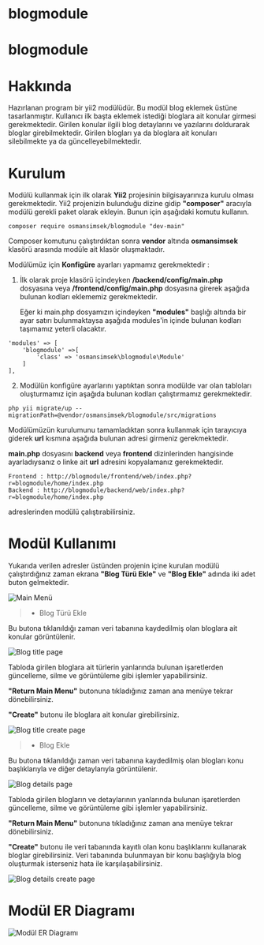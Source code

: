 # blogmodule

# blogmodule

# Hakkında
Hazırlanan program bir yii2 modülüdür. Bu modül blog eklemek üstüne tasarlanmıştır.
Kullanıcı ilk başta eklemek istediği bloglara ait konular girmesi gerekmektedir.
Girilen konular ilgili blog detaylarını ve yazılarını doldurarak bloglar girebilmektedir.
Girilen blogları ya da bloglara ait konuları silebilmekte ya da güncelleyebilmektedir.

# Kurulum

Modülü kullanmak için ilk olarak **Yii2** projesinin bilgisayarınıza kurulu olması gerekmektedir.  Yii2 projenizin bulunduğu dizine gidip **"composer"** aracıyla modülü gerekli paket olarak ekleyin. Bunun için aşağıdaki komutu kullanın.

    composer require osmansimsek/blogmodule "dev-main"
	 
Composer komutunu çalıştırdıktan sonra **vendor** altında **osmansimsek** klasörü arasında modüle ait klasör oluşmaktadır.

Modülümüz için **Konfigüre** ayarları yapmamız gerekmektedir :
  
  1) İlk olarak proje klasörü içindeyken **/backend/config/main.php** dosyasına veya **/frontend/config/main.php** dosyasına girerek aşağıda bulunan kodları eklememiz gerekmektedir.
  
     Eğer ki main.php dosyamızın içindeyken **"modules"** başlığı altında bir ayar satırı bulunmaktaysa aşağıda modules'in içinde bulunan kodları taşımamız yeterli olacaktır.
    
    'modules' => [
        'blogmodule' =>[
            'class' => 'osmansimsek\blogmodule\Module'
        ]
    ],
    
  2) Modülün konfigüre ayarlarını yaptıktan sonra modülde var olan tabloları oluşturmamız için aşağıda bulunan kodları çalıştırmamız gerekmektedir.
  
    php yii migrate/up --migrationPath=@vendor/osmansimsek/blogmodule/src/migrations
   
Modülümüzün kurulumunu tamamladıktan sonra kullanmak için tarayıcıya giderek **url** kısmına aşağıda bulunan adresi girmeniz gerekmektedir.

   **main.php** dosyasını **backend** veya **frontend** dizinlerinden hangisinde ayarladıysanız o linke ait **url** adresini kopyalamanız gerekmektedir.
    
    Frontend : http://blogmodule/frontend/web/index.php?r=blogmodule/home/index.php
    Backend : http://blogmodule/backend/web/index.php?r=blogmodule/home/index.php
    
adreslerinden modülü çalıştırabilirsiniz.

# Modül Kullanımı

Yukarıda verilen adresler üstünden projenin içine kurulan modülü çalıştırdığınız zaman ekrana **"Blog Türü Ekle"** ve **"Blog Ekle"** adında iki adet buton gelmektedir. 

![Main Menü](https://github.com/osmansimsek/blogmodule/blob/main/Project%20%C4%B0mage/Main%20Page.png)

>  -  Blog Türü Ekle

Bu butona tıklanıldığı zaman veri tabanına kaydedilmiş olan bloglara ait konular görüntülenir.

![Blog title page](https://github.com/osmansimsek/blogmodule/blob/main/Project%20%C4%B0mage/Blogtitlepage.PNG)

Tabloda girilen bloglara ait türlerin yanlarında bulunan işaretlerden güncelleme, silme ve görüntüleme gibi işlemler yapabilirsiniz.

**"Return Main Menu"** butonuna tıkladığınız zaman ana menüye tekrar dönebilirsiniz.

**"Create"** butonu ile bloglara ait konular girebilirsiniz.

![Blog title create page](https://github.com/osmansimsek/blogmodule/blob/main/Project%20%C4%B0mage/Blogtitlecreatepage.PNG)

>  -  Blog Ekle
  
Bu butona tıklanıldığı zaman veri tabanına kaydedilmiş olan blogları konu başlıklarıyla ve diğer detaylarıyla görüntülenir.

![Blog details page](https://github.com/osmansimsek/blogmodule/blob/main/Project%20%C4%B0mage/Blogdetailspage.PNG)

Tabloda girilen blogların ve detaylarının yanlarında bulunan işaretlerden güncelleme, silme ve görüntüleme gibi işlemler yapabilirsiniz.

**"Return Main Menu"**  butonuna tıkladığınız zaman ana menüye tekrar dönebilirsiniz.

**"Create"**  butonu ile veri tabanında kayıtlı olan konu başlıklarını kullanarak bloglar girebilirsiniz. Veri tabanında bulunmayan bir konu başlığıyla blog oluşturmak isterseniz hata ile karşılaşabilirsiniz.

![Blog details create page](https://github.com/osmansimsek/blogmodule/blob/main/Project%20%C4%B0mage/Blogdetailscreatepage.PNG)

 # Modül ER Diagramı

![Modül ER Diagramı](https://github.com/osmansimsek/blogmodule/blob/main/Project%20%C4%B0mage/ER.png)

   
